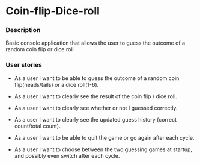# Coin-flip-Dice-roll

### Description 
Basic console application that allows the user to guess the outcome of a random coin flip or dice roll

### User stories
* As a user I want to be able to guess the outcome of a random coin flip(heads/tails) or a dice roll(1-6).

* As a user I want to clearly see the result of the coin flip / dice roll.

* As a user I want to clearly see whether or not I guessed correctly.

* As a user I want to clearly see the updated guess history (correct count/total count).

* As a user I want to be able to quit the game or go again after each cycle.

* As a user I want to choose between the two guessing games at startup, and possibly even switch after each cycle.
